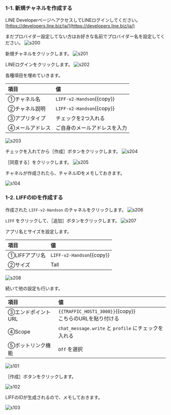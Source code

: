 ### 1-1. 新規チャネルを作成する
LINE DeveloperページへアクセスしてLINEログインしてください。
[https://developers.line.biz/ja/](https://developers.line.biz/ja/)

まだプロバイダー設定してない方はお好きな名前でプロバイダー名を設定してください。
![s200](https://raw.githubusercontent.com/gaomar/killercoda-scenario/master/liff-v2-handson-playground/images/s200.png)

新規チャネルをクリックします。
![s201](https://raw.githubusercontent.com/gaomar/killercoda-scenario/master/liff-v2-handson-playground/images/s201.png)

LINEログインをクリックします。
![s202](https://raw.githubusercontent.com/gaomar/killercoda-scenario/master/react-liff-trpc-handson-playground/images/s100.png)

各種項目を埋めていきます。

|項目|値|
|:--|:--|
|①チャネル名|`LIFF-v2-Handson`{{copy}}|
|②チャネル説明|`LIFF-v2-Handson`{{copy}}|
|③アプリタイプ|チェックを2つ入れる|
|④メールアドレス|ご自身のメールアドレスを入力|

![s203](https://raw.githubusercontent.com/gaomar/killercoda-scenario/master/liff-v2-handson-playground/images/s203.png)

チェックを入れてから［作成］ボタンをクリックします。
![s204](https://raw.githubusercontent.com/gaomar/killercoda-scenario/master/liff-v2-handson-playground/images/s204.png)

［同意する］をクリックします。
![s205](https://raw.githubusercontent.com/gaomar/killercoda-scenario/master/liff-v2-handson-playground/images/s205.png)

チャネルが作成されたら、チャネルIDをメモしておきます。

![s104](https://raw.githubusercontent.com/gaomar/killercoda-scenario/master/react-liff-trpc-handson-playground/images/s104.png)

### 1-2. LIFFのIDを作成する

作成された `LIFF-v2-Handson` のチャネルをクリックします。
![s206](https://raw.githubusercontent.com/gaomar/killercoda-scenario/master/liff-v2-handson-playground/images/s206.png)

`LIFF` をクリックして、［追加］ボタンをクリックします。
![s207](https://raw.githubusercontent.com/gaomar/killercoda-scenario/master/liff-v2-handson-playground/images/s207.png)

アプリ名とサイズを設定します。

|項目|値|
|:--|:--|
|①LIFFアプリ名|`LIFF-v2-Handson`{{copy}}|
|②サイズ|Tall|

![s208](https://raw.githubusercontent.com/gaomar/killercoda-scenario/master/liff-v2-handson-playground/images/s208.png)

続いて他の設定も行います。

|項目|値|
|:--|:--|
|③エンドポイントURL|`{{TRAFFIC_HOST1_3000}}`{{copy}} <br>こちらのURLを貼り付ける|
|④Scope| `chat_message.write` と `profile` にチェックを入れる|
|⑤ボットリンク機能| `Off` を選択|

![s101](https://raw.githubusercontent.com/gaomar/killercoda-scenario/master/react-liff-trpc-handson-playground/images/s101.png)

［作成］ボタンをクリックします。

![s102](https://raw.githubusercontent.com/gaomar/killercoda-scenario/master/react-liff-trpc-handson-playground/images/s102.png)

LIFFのIDが生成されるので、メモしておきます。

![s103](https://raw.githubusercontent.com/gaomar/killercoda-scenario/master/react-liff-trpc-handson-playground/images/s103.png)
